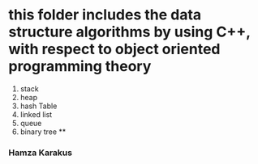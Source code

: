 # this folder includes the data structure algorithms by using C++, with respect to object oriented programming theory
1. stack
2. heap
3. hash Table 
4. linked list
5. queue
6. binary tree
**
### Hamza Karakus